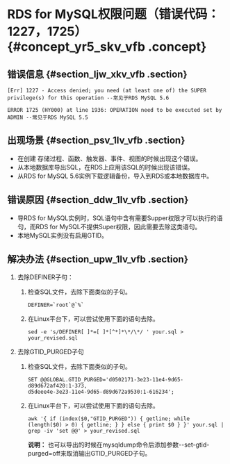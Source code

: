 # RDS for MySQL权限问题（错误代码：1227，1725） {#concept_yr5_skv_vfb .concept}

## 错误信息 {#section_ljw_xkv_vfb .section}

```
[Err] 1227 - Access denied; you need (at least one of) the SUPER privilege(s) for this operation --常见于RDS MySQL 5.6

ERROR 1725 (HY000) at line 1936: OPERATION need to be executed set by ADMIN --常见于RDS MySQL 5.5
```

## 出现场景 {#section_psv_1lv_vfb .section}

-   在创建 存储过程、函数、触发器、事件、视图的时候出现这个错误。
-   从本地数据库导出SQL，在RDS上应用该SQL的时候出现该错误。
-   从RDS for MySQL 5.6实例下载逻辑备份，导入到RDS或本地数据库中。

## 错误原因 {#section_ddw_1lv_vfb .section}

-   导RDS for MySQL实例时，SQL语句中含有需要Supper权限才可以执行的语句，而RDS for MySQL不提供Super权限，因此需要去除这类语句。
-   本地MySQL实例没有启用GTID。

## 解决办法 {#section_upw_1lv_vfb .section}

1.  去除DEFINER子句：
    1.  检查SQL文件，去除下面类似的子句。

        ```
        DEFINER=`root`@`%` 
        ```

    2.  在Linux平台下，可以尝试使用下面的语句去除。

        ```
        sed -e 's/DEFINER[ ]*=[ ]*[^*]*\*/\*/ ' your.sql > your_revised.sql
        ```

2.  去除GTID\_PURGED子句
    1.  检查SQL文件，去除下面类似的子句。

        ```
        SET @@GLOBAL.GTID_PURGED='d0502171-3e23-11e4-9d65-d89d672af420:1-373,
        d5deee4e-3e23-11e4-9d65-d89d672a9530:1-616234';
        ```

    2.  在Linux平台下，可以尝试使用下面的语句去除。

        ```
        awk '{ if (index($0,"GTID_PURGED")) { getline; while (length($0) > 0) { getline; } } else { print $0 } }' your.sql | grep -iv 'set @@' > your_revised.sql
        ```

        **说明：** 也可以导出的时候在mysqldump命令后添加参数--set-gtid-purged=off来取消输出GTID\_PURGED子句。


